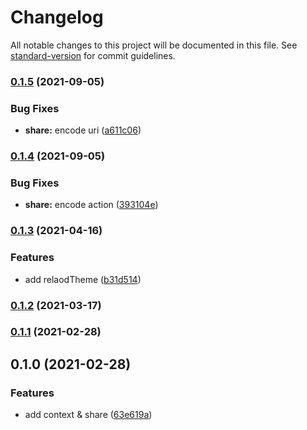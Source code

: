 # Changelog

All notable changes to this project will be documented in this file. See [standard-version](https://github.com/conventional-changelog/standard-version) for commit guidelines.

### [0.1.5](https://github.com/baizhiheizi/mixin-messenger-utils/compare/v0.1.4...v0.1.5) (2021-09-05)


### Bug Fixes

* **share:** encode uri ([a611c06](https://github.com/baizhiheizi/mixin-messenger-utils/commit/a611c064eb4ef31f93c14bc82c57635324e5b00e))

### [0.1.4](https://github.com/baizhiheizi/mixin-messenger-utils/compare/v0.1.3...v0.1.4) (2021-09-05)


### Bug Fixes

* **share:** encode action ([393104e](https://github.com/baizhiheizi/mixin-messenger-utils/commit/393104e6b248138fdd4168295d520f29b4402d8e))

### [0.1.3](https://github.com/baizhiheizi/mixin-messenger-utils/compare/v0.1.2...v0.1.3) (2021-04-16)


### Features

* add relaodTheme ([b31d514](https://github.com/baizhiheizi/mixin-messenger-utils/commit/b31d514c643e3c204284711ee5da7badd0fcc481))

### [0.1.2](https://github.com/baizhiheizi/mixin-messenger-utils/compare/v0.1.1...v0.1.2) (2021-03-17)

### [0.1.1](https://github.com/baizhiheizi/mixin-messenger-utils/compare/v0.1.0...v0.1.1) (2021-02-28)

## 0.1.0 (2021-02-28)


### Features

* add context & share ([63e619a](https://github.com/baizhiheizi/mixin-utils/commit/63e619af8352295677bb704ff5ddc582a053839a))
